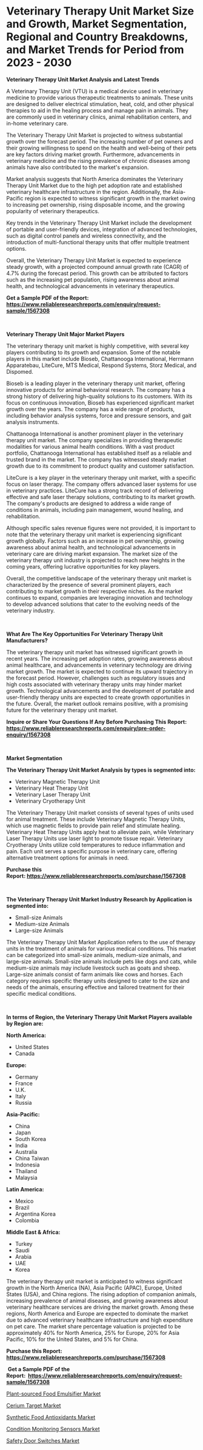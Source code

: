 <p><h1>Veterinary Therapy Unit Market Size and Growth, Market Segmentation, Regional and Country Breakdowns, and Market Trends for Period from 2023 -  2030</h1></p><p><strong>Veterinary Therapy Unit Market Analysis and Latest Trends</strong></p>
<p><p>A Veterinary Therapy Unit (VTU) is a medical device used in veterinary medicine to provide various therapeutic treatments to animals. These units are designed to deliver electrical stimulation, heat, cold, and other physical therapies to aid in the healing process and manage pain in animals. They are commonly used in veterinary clinics, animal rehabilitation centers, and in-home veterinary care.</p><p>The Veterinary Therapy Unit Market is projected to witness substantial growth over the forecast period. The increasing number of pet owners and their growing willingness to spend on the health and well-being of their pets are key factors driving market growth. Furthermore, advancements in veterinary medicine and the rising prevalence of chronic diseases among animals have also contributed to the market's expansion.</p><p>Market analysis suggests that North America dominates the Veterinary Therapy Unit Market due to the high pet adoption rate and established veterinary healthcare infrastructure in the region. Additionally, the Asia-Pacific region is expected to witness significant growth in the market owing to increasing pet ownership, rising disposable income, and the growing popularity of veterinary therapeutics.</p><p>Key trends in the Veterinary Therapy Unit Market include the development of portable and user-friendly devices, integration of advanced technologies, such as digital control panels and wireless connectivity, and the introduction of multi-functional therapy units that offer multiple treatment options.</p><p>Overall, the Veterinary Therapy Unit Market is expected to experience steady growth, with a projected compound annual growth rate (CAGR) of 4.7% during the forecast period. This growth can be attributed to factors such as the increasing pet population, rising awareness about animal health, and technological advancements in veterinary therapeutics.</p></p>
<p><strong>Get a Sample PDF of the Report:&nbsp; <a href="https://www.reliableresearchreports.com/enquiry/request-sample/1567308">https://www.reliableresearchreports.com/enquiry/request-sample/1567308</a></strong></p>
<p>&nbsp;</p>
<p><strong>Veterinary Therapy Unit Major Market Players</strong></p>
<p><p>The veterinary therapy unit market is highly competitive, with several key players contributing to its growth and expansion. Some of the notable players in this market include Bioseb, Chattanooga International, Herrmann Apparatebau, LiteCure, MTS Medical, Respond Systems, Storz Medical, and Dispomed.</p><p>Bioseb is a leading player in the veterinary therapy unit market, offering innovative products for animal behavioral research. The company has a strong history of delivering high-quality solutions to its customers. With its focus on continuous innovation, Bioseb has experienced significant market growth over the years. The company has a wide range of products, including behavior analysis systems, force and pressure sensors, and gait analysis instruments.</p><p>Chattanooga International is another prominent player in the veterinary therapy unit market. The company specializes in providing therapeutic modalities for various animal health conditions. With a vast product portfolio, Chattanooga International has established itself as a reliable and trusted brand in the market. The company has witnessed steady market growth due to its commitment to product quality and customer satisfaction.</p><p>LiteCure is a key player in the veterinary therapy unit market, with a specific focus on laser therapy. The company offers advanced laser systems for use in veterinary practices. LiteCure has a strong track record of delivering effective and safe laser therapy solutions, contributing to its market growth. The company's products are designed to address a wide range of conditions in animals, including pain management, wound healing, and rehabilitation.</p><p>Although specific sales revenue figures were not provided, it is important to note that the veterinary therapy unit market is experiencing significant growth globally. Factors such as an increase in pet ownership, growing awareness about animal health, and technological advancements in veterinary care are driving market expansion. The market size of the veterinary therapy unit industry is projected to reach new heights in the coming years, offering lucrative opportunities for key players.</p><p>Overall, the competitive landscape of the veterinary therapy unit market is characterized by the presence of several prominent players, each contributing to market growth in their respective niches. As the market continues to expand, companies are leveraging innovation and technology to develop advanced solutions that cater to the evolving needs of the veterinary industry.</p></p>
<p>&nbsp;</p>
<p><strong>What Are The Key Opportunities For Veterinary Therapy Unit Manufacturers?</strong></p>
<p><p>The veterinary therapy unit market has witnessed significant growth in recent years. The increasing pet adoption rates, growing awareness about animal healthcare, and advancements in veterinary technology are driving market growth. The market is expected to continue its upward trajectory in the forecast period. However, challenges such as regulatory issues and high costs associated with veterinary therapy units may hinder market growth. Technological advancements and the development of portable and user-friendly therapy units are expected to create growth opportunities in the future. Overall, the market outlook remains positive, with a promising future for the veterinary therapy unit market.</p></p>
<p><strong>Inquire or Share Your Questions If Any Before Purchasing This Report: <a href="https://www.reliableresearchreports.com/enquiry/pre-order-enquiry/1567308">https://www.reliableresearchreports.com/enquiry/pre-order-enquiry/1567308</a></strong></p>
<p>&nbsp;</p>
<p><strong>Market Segmentation</strong></p>
<p><strong>The Veterinary Therapy Unit Market Analysis by types is segmented into:</strong></p>
<p><ul><li>Veterinary Magnetic Therapy Unit</li><li>Veterinary Heat Therapy Unit</li><li>Veterinary Laser Therapy Unit</li><li>Veterinary Cryotherapy Unit</li></ul></p>
<p><p>The Veterinary Therapy Unit market consists of several types of units used for animal treatment. These include Veterinary Magnetic Therapy Units, which use magnetic fields to provide pain relief and stimulate healing. Veterinary Heat Therapy Units apply heat to alleviate pain, while Veterinary Laser Therapy Units use laser light to promote tissue repair. Veterinary Cryotherapy Units utilize cold temperatures to reduce inflammation and pain. Each unit serves a specific purpose in veterinary care, offering alternative treatment options for animals in need.</p></p>
<p><strong>Purchase this Report:&nbsp;<a href="https://www.reliableresearchreports.com/purchase/1567308">https://www.reliableresearchreports.com/purchase/1567308</a></strong></p>
<p>&nbsp;</p>
<p><strong>The Veterinary Therapy Unit Market Industry Research by Application is segmented into:</strong></p>
<p><ul><li>Small-size Animals</li><li>Medium-size Animals</li><li>Large-size Animals</li></ul></p>
<p><p>The Veterinary Therapy Unit Market Application refers to the use of therapy units in the treatment of animals for various medical conditions. This market can be categorized into small-size animals, medium-size animals, and large-size animals. Small-size animals include pets like dogs and cats, while medium-size animals may include livestock such as goats and sheep. Large-size animals consist of farm animals like cows and horses. Each category requires specific therapy units designed to cater to the size and needs of the animals, ensuring effective and tailored treatment for their specific medical conditions.</p></p>
<p>&nbsp;</p>
<p><strong>In terms of Region, the Veterinary Therapy Unit Market Players available by Region are:</strong></p>
<p>
    <p> <strong> North America: </strong>
        <ul>
            <li>United States</li>
            <li>Canada</li>
        </ul>
        </p> 
    <p> <strong> Europe: </strong>
        <ul>
            <li>Germany</li>
            <li>France</li>
            <li>U.K.</li>
            <li>Italy</li>
            <li>Russia</li>
        </ul>
        </p> 
    <p> <strong> Asia-Pacific: </strong>
        <ul>
            <li>China</li>
            <li>Japan</li>
            <li>South Korea</li>
            <li>India</li>
            <li>Australia</li>
            <li>China Taiwan</li>
            <li>Indonesia</li>
            <li>Thailand</li>
            <li>Malaysia</li>
        </ul>
        </p> 
    <p> <strong> Latin America: </strong>
        <ul>
            <li>Mexico</li>
            <li>Brazil</li>
            <li>Argentina Korea</li>
            <li>Colombia</li>
        </ul>
        </p> 
    <p> <strong> Middle East & Africa: </strong>
        <ul>
            <li>Turkey</li>
            <li>Saudi</li>
            <li>Arabia</li>
            <li>UAE</li>
            <li>Korea</li>
        </ul>
    </p>
    </p>
<p><p>The veterinary therapy unit market is anticipated to witness significant growth in the North America (NA), Asia Pacific (APAC), Europe, United States (USA), and China regions. The rising adoption of companion animals, increasing prevalence of animal diseases, and growing awareness about veterinary healthcare services are driving the market growth. Among these regions, North America and Europe are expected to dominate the market due to advanced veterinary healthcare infrastructure and high expenditure on pet care. The market share percentage valuation is projected to be approximately 40% for North America, 25% for Europe, 20% for Asia Pacific, 10% for the United States, and 5% for China.</p></p>
<p><strong>Purchase this Report: <a href="https://www.reliableresearchreports.com/purchase/1567308">https://www.reliableresearchreports.com/purchase/1567308</a></strong></p>
<p>&nbsp;<strong>Get a Sample PDF of the Report:&nbsp;&nbsp;<a href="https://www.reliableresearchreports.com/enquiry/request-sample/1567308">https://www.reliableresearchreports.com/enquiry/request-sample/1567308</a></strong></p>
<p><strong></strong></p>
<p><p><a href="https://www.linkedin.com/pulse/plant-sourced-food-emulsifier-market-share-amp-new-trends-rf21e/">Plant-sourced Food Emulsifier Market</a></p><p><a href="https://www.linkedin.com/pulse/decoding-cerium-target-market-deep-dive-latest-trends-awr4e/">Cerium Target Market</a></p><p><a href="https://www.linkedin.com/pulse/synthetic-food-antioxidants-market-research-report-provides-a5uye/">Synthetic Food Antioxidants Market</a></p><p><a href="https://medium.com/@azadyoi012547/condition-monitoring-sensors-market-size-growth-forecast-2023-2030-5f1dfa9c83a1">Condition Monitoring Sensors Market</a></p><p><a href="https://medium.com/@sanjubabarp23/safety-door-switches-market-size-growth-forecast-2023-2030-6d228fed9cad">Safety Door Switches Market</a></p></p>